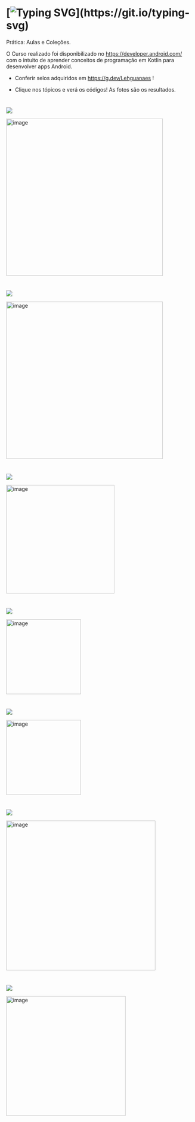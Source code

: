 # [![Typing SVG](https://readme-typing-svg.herokuapp.com/?color=33cc33&size=35&center=true&vCenter=true&width=1000&lines=Prática:+aulas+e+coleções!;Desenvolvido+em+Kotlin.;Exercícios+de+fixação!)](https://git.io/typing-svg)

Prática: Aulas e Coleções.

O Curso realizado foi disponibilizado no https://developer.android.com/ com o intuito de aprender conceitos de programação em Kotlin para desenvolver apps Android.

- Conferir selos adquiridos em https://g.dev/Lehguanaes !
  
- Clique nos tópicos e verá os códigos! As fotos são os resultados.

#

 <a href="Exercício_Um.kt" target="_blank"><img src="https://img.shields.io/badge/Exercício Um -0D1117?style=for-the-badge&logo=android-studio&logoColor=33cc33"></a>
 
<img width="420" alt="image" src="https://github.com/Lehguanaes/Praticando_Aulas_Kotlin/assets/125403978/38e4d5a5-2754-476f-b213-00005dd9700b">

#

 <a href="Exercício_Dois.kt" target="_blank"><img src="https://img.shields.io/badge/Exercício Dois-0D1117?style=for-the-badge&logo=android-studio&logoColor=33cc33"></a>

<img width="420" alt="image" src="https://github.com/Lehguanaes/Praticando_Aulas_Kotlin/assets/125403978/efc5dc28-f5d6-4ec9-8a9f-8b5f577ca80f">

 
 # 

 <a href="Exercício_Três.kt" target="_blank"><img src="https://img.shields.io/badge/Exercício Três-0D1117?style=for-the-badge&logo=android-studio&logoColor=33cc33"></a>

 <img width="290" alt="image" src="https://github.com/Lehguanaes/Praticando_Aulas_Kotlin/assets/125403978/04484351-eb56-4967-bcfd-0f5916fc2adb">

 #
 <a href="Exercício_Quatro.kt" target="_blank"><img src="https://img.shields.io/badge/Exercício Quatro-0D1117?style=for-the-badge&logo=android-studio&logoColor=33cc33"></a>

 <img width="200" alt="image" src="https://github.com/Lehguanaes/Praticando_Aulas_Kotlin/assets/125403978/94c48d48-c1e4-48c1-bf6b-e38aee23dc61">

 #

<a href="Exercício_Cinco.kt" target="_blank"><img src="https://img.shields.io/badge/Exercício Cinco-0D1117?style=for-the-badge&logo=android-studio&logoColor=33cc33"></a>

<img width="200" alt="image" src="https://github.com/Lehguanaes/Praticando_Aulas_Kotlin/assets/125403978/d41dea1d-de82-4bed-83fc-8ac920b1c016">

#

<a href="Exercício_Seis.kt" target="_blank"><img src="https://img.shields.io/badge/Exercício Seis-0D1117?style=for-the-badge&logo=android-studio&logoColor=33cc33"></a>

<img width="400" alt="image" src="https://github.com/Lehguanaes/Praticando_Aulas_Kotlin/assets/125403978/efafffe0-7486-44c0-8f9b-28a0b315f1e0">

#

<a href="Exercício_Sete.kt" target="_blank"><img src="https://img.shields.io/badge/Exercício Sete-0D1117?style=for-the-badge&logo=android-studio&logoColor=33cc33"></a>

<img width="320" alt="image" src="https://github.com/Lehguanaes/Praticando_Aulas_Kotlin/assets/125403978/80318f5d-c0c9-4b3d-add4-d069a6c769df">
